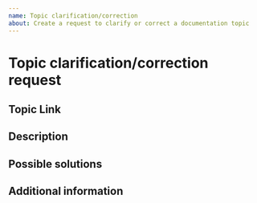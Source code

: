 ```yaml
---
name: Topic clarification/correction
about: Create a request to clarify or correct a documentation topic
---
```


# Topic clarification/correction request

## Topic Link

<!-- (REQUIRED) A link to the topic that needs clarification or correction -->

## Description

<!-- (REQUIRED) What needs to be clarified or corrected in this topic? -->

## Possible solutions

<!-- (OPTIONAL) What would a solution for this issue look like? -->

## Additional information

<!-- (OPTIONAL) What other information can you provide about this issue? -->

<!--
Thank you for taking the time to report this issue!
GitHub Issues should only be created for problems/topics related to this project's codebase.

Before submitting this issue, please make sure you are complying with our Code of Conduct:
https://github.com/OpenMage/devdocs/blob/develop/.github/CODE_OF_CONDUCT.md

Issues that do not comply with our Code of Conduct or do not contain enough information may be closed at the maintainers' discretion.

Feel free to remove this section before creating this issue.
-->
